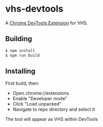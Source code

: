 # vhs-devtools

A [Chrome DevTools Extension](https://developer.chrome.com/extensions/devtools) for VHS.

## Building

```bash
$ npm install
$ npm run build
```

## Installing

First build, then:

* Open chrome://extensions
* Enable "Developer mode"
* Click "Load unpacked"
* Navigate to repo directory and select it

The tool will appear as VHS within DevTools
